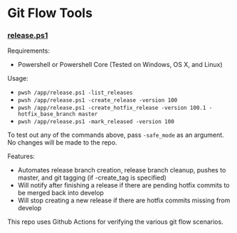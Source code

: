 # Git Flow Tools

### [release.ps1](./release.ps1)

Requirements:
- Powershell or Powershell Core (Tested on Windows, OS X, and Linux)

Usage:

- `pwsh /app/release.ps1 -list_releases`
- `pwsh /app/release.ps1 -create_release -version 100`
- `pwsh /app/release.ps1 -create_hotfix_release -version 100.1 -hotfix_base_branch master`
- `pwsh /app/release.ps1 -mark_released -version 100`

To test out any of the commands above, pass `-safe_mode` as an argument. No changes will be made to the repo.

Features:

- Automates release branch creation, release branch cleanup, pushes to master, and git tagging (if -create_tag is specified)
- Will notify after finishing a release if there are pending hotfix commits to be merged back into develop
- Will stop creating a new release if there are hotfix commits missing from develop

This repo uses Github Actions for verifying the various git flow scenarios.
